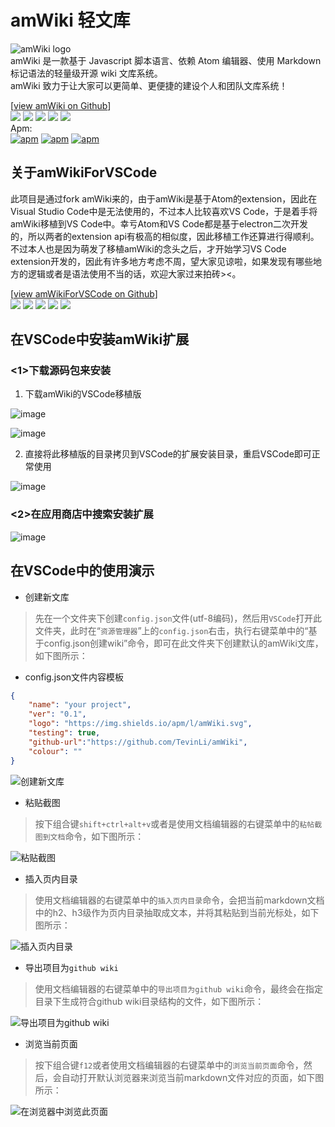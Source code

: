 # amWiki 轻文库

![amWiki logo](https://amwiki.xf09.net/docs/assets/logo.png)  
amWiki 是一款基于 Javascript 脚本语言、依赖 Atom 编辑器、使用 Markdown 标记语法的轻量级开源 wiki 文库系统。  
amWiki 致力于让大家可以更简单、更便捷的建设个人和团队文库系统！  

[[view amWiki on Github](https://github.com/TevinLi/amWiki)]  
[![](https://img.shields.io/github/stars/TevinLi/amWiki.svg?style=social&label=Star)](https://github.com/TevinLi/amWiki "GitHub Stars") [![](https://img.shields.io/github/forks/TevinLi/amWiki.svg?style=social&label=Fork)](https://github.com/TevinLi/amWiki "GitHub Forks") [![](https://img.shields.io/github/issues-raw/TevinLi/amWiki.svg)](https://github.com/TevinLi/amWiki "GitHub Open Issues") [![](https://img.shields.io/github/issues-closed-raw/TevinLi/amWiki.svg)](https://github.com/TevinLi/amWiki "GitHub Closed Issues") [![](https://img.shields.io/github/contributors/TevinLi/amWiki.svg)](https://github.com/TevinLi/amWiki "GitHub Contributors")  
Apm:  
[![apm](https://img.shields.io/apm/v/amWiki.svg)](https://atom.io/packages/amWiki "Apm Version") [![apm](https://img.shields.io/apm/dm/amWiki.svg)](https://atom.io/packages/amWiki "Apm Downloads") [![apm](https://img.shields.io/apm/l/amWiki.svg)](https://atom.io/packages/amWiki "MIT License")

## 关于amWikiForVSCode
此项目是通过fork amWiki来的，由于amWiki是基于Atom的extension，因此在Visual Studio Code中是无法使用的，不过本人比较喜欢VS Code，于是着手将amWiki移植到VS Code中。幸亏Atom和VS Code都是基于electron二次开发的，所以两者的extension api有极高的相似度，因此移植工作还算进行得顺利。不过本人也是因为萌发了移植amWiki的念头之后，才开始学习VS Code extension开发的，因此有许多地方考虑不周，望大家见谅啦，如果发现有哪些地方的逻辑或者是语法使用不当的话，欢迎大家过来拍砖><。

[[view amWikiForVSCode on Github](https://github.com/YaoXuanZhi/amWikiForVSCode)]  
[![](https://img.shields.io/github/stars/YaoXuanZhi/amWikiForVSCode.svg?style=social&label=Star)](https://github.com/YaoXuanZhi/amWikiForVSCode "GitHub Stars") [![](https://img.shields.io/github/forks/YaoXuanZhi/amWikiForVSCode.svg?style=social&label=Fork)](https://github.com/YaoXuanZhi/amWikiForVSCode "GitHub Forks") [![](https://img.shields.io/github/issues-raw/YaoXuanZhi/amWikiForVSCode.svg)](https://github.com/YaoXuanZhi/amWikiForVSCode "GitHub Open Issues") [![](https://img.shields.io/github/issues-closed-raw/YaoXuanZhi/amWikiForVSCode.svg)](https://github.com/YaoXuanZhi/amWikiForVSCode "GitHub Closed Issues") [![](https://img.shields.io/github/contributors/YaoXuanZhi/amWikiForVSCode.svg)](https://github.com/YaoXuanZhi/amWikiForVSCode "GitHub Contributors")

## 在VSCode中安装amWiki扩展

### <1>下载源码包来安装

1. 下载amWiki的VSCode移植版

![image](https://cloud.githubusercontent.com/assets/14124918/22090378/346d2f64-de2c-11e6-9d54-17bd5b08ed0a.png)

![image](https://cloud.githubusercontent.com/assets/14124918/22090471/c5b855c0-de2c-11e6-9c04-edfd5031b546.png)

2. 直接将此移植版的目录拷贝到VSCode的扩展安装目录，重启VSCode即可正常使用

![image](https://cloud.githubusercontent.com/assets/14124918/22090431/7b41c328-de2c-11e6-9711-2831e21f44a1.png)

### <2>在应用商店中搜索安装扩展

![image](https://cloud.githubusercontent.com/assets/14124918/25070161/7b68d120-22c9-11e7-9b51-f33968ebc43d.png)

## 在VSCode中的使用演示
- 创建新文库

> 先在一个文件夹下创建`config.json`文件(utf-8编码)，然后用`VSCode`打开此文件夹，此时在“`资源管理器`”上的`config.json`右击，执行右键菜单中的“基于config.json创建wiki”命令，即可在此文件夹下创建默认的amWiki文库，如下图所示：

- config.json文件内容模板
```json
{
    "name": "your project",
    "ver": "0.1",
    "logo": "https://img.shields.io/apm/l/amWiki.svg",
    "testing": true,
    "github-url":"https://github.com/TevinLi/amWiki",
    "colour": ""
}
```

![创建新文库](https://cloud.githubusercontent.com/assets/14124918/21590721/27c48c12-d139-11e6-8ee8-d8cc6c8136c3.gif)

- 粘贴截图

>按下组合键`shift+ctrl+alt+v`或者是使用文档编辑器的右键菜单中的`粘帖截图到文档`命令，如下图所示：

![粘贴截图](https://cloud.githubusercontent.com/assets/14124918/21590733/457a5444-d139-11e6-864f-b47ff91ff343.gif)

- 插入页内目录

>使用文档编辑器的右键菜单中的`插入页内目录`命令，会把当前markdown文档中的h2、h3级作为页内目录抽取成文本，并将其粘贴到当前光标处，如下图所示：

![插入页内目录](https://cloud.githubusercontent.com/assets/14124918/21590750/6cc274fa-d139-11e6-9f36-c20ec6e71fa9.gif)

- 导出项目为`github wiki`

>使用文档编辑器的右键菜单中的`导出项目为github wiki`命令，最终会在指定目录下生成符合github wiki目录结构的文件，如下图所示：

![导出项目为github wiki](https://cloud.githubusercontent.com/assets/14124918/21590767/89ad689a-d139-11e6-9a76-790f156f5343.gif)

- 浏览当前页面

>按下组合键`f12`或者使用文档编辑器的右键菜单中的`浏览当前页面`命令，然后，会自动打开默认浏览器来浏览当前markdown文件对应的页面，如下图所示：

![在浏览器中浏览此页面](https://cloud.githubusercontent.com/assets/14124918/21590799/b0dc7460-d139-11e6-9e69-903d3ae30872.gif)
